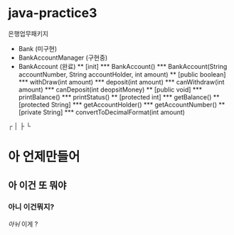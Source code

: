 # java-practice3
은행업무패키지
* Bank (미구현)
* BankAccountManager (구현중)
* BankAccount (완료)
 ** [init]
 *** BankAccount()
 *** BankAccount(String accountNumber, String accountHolder, int amount)
 ** [public boolean]
 *** withDraw(int amount)
 *** deposit(int amount)
 *** canWithdraw(int amount)
 *** canDeposit(int deopsitMoney)
 ** [public void]
 *** printBalance()
 *** printStatus()
 ** [protected int]
 *** getBalance()
 ** [protected String]
 *** getAccountHolder()
 *** getAccountNumber()
 ** [private String]
 *** convertToDecimalFormat(int amount)


┌
│
├ 
└
# 아 언제만들어
## 아 이건 또 뭐야
### 아니 이건뭐지?
*아뉘* 이게 ?
